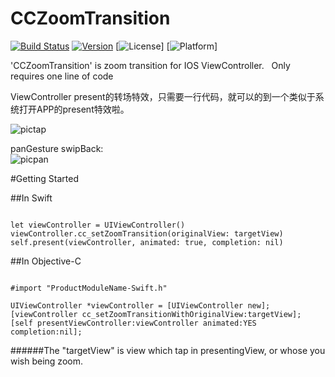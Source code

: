 # CCZoomTransition  
[![Build Status](https://travis-ci.org/chbo297/CCZoomTransition.svg?branch=master)](https://travis-ci.org/chbo297/CCZoomTransition)
[![Version](https://img.shields.io/cocoapods/v/CCZoomTransition.svg?style=flat)](http://cocoapods.org/pods/CCZoomTransition)
[![License](https://img.shields.io/cocoapods/l/CCZoomTransition.svg?style=flat)]
[![Platform](https://img.shields.io/cocoapods/p/CCZoomTransition.svg?style=flat)]  
  
  
'CCZoomTransition' is zoom transition for IOS ViewController.  
Only requires one line of code  
  
  ViewController present的转场特效，只需要一行代码，就可以的到一个类似于系统打开APP的present特效啦。  
  
  
![pictap](https://github.com/chbo297/CCZoomTransition/blob/master/CCZoomTransitionDemo/demopic01.gif)  

panGesture swipBack:  
![picpan](https://github.com/chbo297/CCZoomTransition/blob/master/CCZoomTransitionDemo/demopic02.gif)  

#Getting Started

##In Swift
  
```

let viewController = UIViewController()
viewController.cc_setZoomTransition(originalView: targetView)
self.present(viewController, animated: true, completion: nil)

```
##In Objective-C

```

#import "ProductModuleName-Swift.h"

UIViewController *viewController = [UIViewController new];
[viewController cc_setZoomTransitionWithOriginalView:targetView];
[self presentViewController:viewController animated:YES completion:nil];

```

######The "targetView" is view which tap in presentingView, or whose you wish being zoom.
